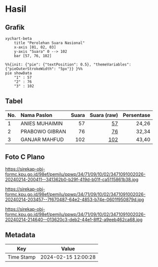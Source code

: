 # Hasil

## Grafik

```mermaid
xychart-beta
    title "Perolehan Suara Nasional"
    x-axis [01, 02, 03]
    y-axis "Suara" 0 --> 102
    bar [57, 76, 102]
```

```mermaid
%%{init: {"pie": {"textPosition": 0.5}, "themeVariables": {"pieOuterStrokeWidth": "5px"}} }%%
pie showData
    "1" : 57
    "2" : 76
    "3" : 102
```

## Tabel

| No. | Nama Paslon    | Suara | Suara (raw) | Persentase |
|:--- |:-------------- | -----:| -----------:| ----------:|
| 1   | ANIES MUHAIMIN | 57    | [57][p-1]   | 24,26      |
| 2   | PRABOWO GIBRAN | 76    | [76][p-2]   | 32,34      |
| 3   | GANJAR MAHFUD  | 102   | [102][p-3]  | 43,40      |


[p-1]: https://github.com/gigit-pemilu/pemilu-2024/blob/main/pilpres/hitung-suara/sub/34-di-yogyakarta/sub/71-kota-yogyakarta/sub/09-kraton/sub/1002-panembahan/sub/026-tps/sub/paslon-1.txt
[p-2]: https://github.com/gigit-pemilu/pemilu-2024/blob/main/pilpres/hitung-suara/sub/34-di-yogyakarta/sub/71-kota-yogyakarta/sub/09-kraton/sub/1002-panembahan/sub/026-tps/sub/paslon-2.txt
[p-3]: https://github.com/gigit-pemilu/pemilu-2024/blob/main/pilpres/hitung-suara/sub/34-di-yogyakarta/sub/71-kota-yogyakarta/sub/09-kraton/sub/1002-panembahan/sub/026-tps/sub/paslon-3.txt

## Foto C Plano

https://sirekap-obj-formc.kpu.go.id/98ef/pemilu/ppwp/34/71/09/10/02/3471091002026-20240214-200411--341362b0-b29f-419d-b01f-ca5115861b38.jpg

https://sirekap-obj-formc.kpu.go.id/98ef/pemilu/ppwp/34/71/09/10/02/3471091002026-20240214-203457--7f670487-64e2-4853-b74e-0601f950879d.jpg

https://sirekap-obj-formc.kpu.go.id/98ef/pemilu/ppwp/34/71/09/10/02/3471091002026-20240214-214640--013620c3-deb2-44e1-8ff2-a9eeb462ca68.jpg


## Metadata

| Key        | Value               |
| ---------- | ------------------- |
| Time Stamp | 2024-02-15 12:00:28 |



